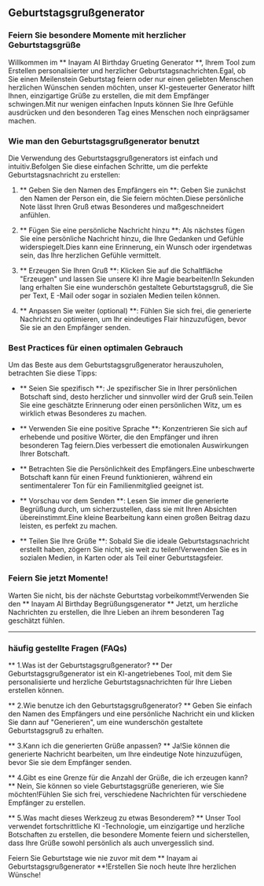 ## Geburtstagsgrußgenerator

### Feiern Sie besondere Momente mit herzlicher Geburtstagsgrüße

Willkommen im ** Inayam AI Birthday Grueting Generator **, Ihrem Tool zum Erstellen personalisierter und herzlicher Geburtstagsnachrichten.Egal, ob Sie einen Meilenstein Geburtstag feiern oder nur einen geliebten Menschen herzlichen Wünschen senden möchten, unser KI-gesteuerter Generator hilft Ihnen, einzigartige Grüße zu erstellen, die mit dem Empfänger schwingen.Mit nur wenigen einfachen Inputs können Sie Ihre Gefühle ausdrücken und den besonderen Tag eines Menschen noch einprägsamer machen.

### Wie man den Geburtstagsgrußgenerator benutzt

Die Verwendung des Geburtstagsgrußgenerators ist einfach und intuitiv.Befolgen Sie diese einfachen Schritte, um die perfekte Geburtstagsnachricht zu erstellen:

1. ** Geben Sie den Namen des Empfängers ein **: Geben Sie zunächst den Namen der Person ein, die Sie feiern möchten.Diese persönliche Note lässt Ihren Gruß etwas Besonderes und maßgeschneidert anfühlen.

2. ** Fügen Sie eine persönliche Nachricht hinzu **: Als nächstes fügen Sie eine persönliche Nachricht hinzu, die Ihre Gedanken und Gefühle widerspiegelt.Dies kann eine Erinnerung, ein Wunsch oder irgendetwas sein, das Ihre herzlichen Gefühle vermittelt.

3. ** Erzeugen Sie Ihren Gruß **: Klicken Sie auf die Schaltfläche "Erzeugen" und lassen Sie unsere KI ihre Magie bearbeiten!In Sekunden lang erhalten Sie eine wunderschön gestaltete Geburtstagsgruß, die Sie per Text, E -Mail oder sogar in sozialen Medien teilen können.

4. ** Anpassen Sie weiter (optional) **: Fühlen Sie sich frei, die generierte Nachricht zu optimieren, um Ihr eindeutiges Flair hinzuzufügen, bevor Sie sie an den Empfänger senden.

### Best Practices für einen optimalen Gebrauch

Um das Beste aus dem Geburtstagsgrußgenerator herauszuholen, betrachten Sie diese Tipps:

- ** Seien Sie spezifisch **: Je spezifischer Sie in Ihrer persönlichen Botschaft sind, desto herzlicher und sinnvoller wird der Gruß sein.Teilen Sie eine geschätzte Erinnerung oder einen persönlichen Witz, um es wirklich etwas Besonderes zu machen.

- ** Verwenden Sie eine positive Sprache **: Konzentrieren Sie sich auf erhebende und positive Wörter, die den Empfänger und ihren besonderen Tag feiern.Dies verbessert die emotionalen Auswirkungen Ihrer Botschaft.

- ** Betrachten Sie die Persönlichkeit des Empfängers.Eine unbeschwerte Botschaft kann für einen Freund funktionieren, während ein sentimentalerer Ton für ein Familienmitglied geeignet ist.

- ** Vorschau vor dem Senden **: Lesen Sie immer die generierte Begrüßung durch, um sicherzustellen, dass sie mit Ihren Absichten übereinstimmt.Eine kleine Bearbeitung kann einen großen Beitrag dazu leisten, es perfekt zu machen.

- ** Teilen Sie Ihre Grüße **: Sobald Sie die ideale Geburtstagsnachricht erstellt haben, zögern Sie nicht, sie weit zu teilen!Verwenden Sie es in sozialen Medien, in Karten oder als Teil einer Geburtstagsfeier.

### Feiern Sie jetzt Momente!

Warten Sie nicht, bis der nächste Geburtstag vorbeikommt!Verwenden Sie den ** Inayam AI Birthday Begrüßungsgenerator ** Jetzt, um herzliche Nachrichten zu erstellen, die Ihre Lieben an ihrem besonderen Tag geschätzt fühlen.

---

### häufig gestellte Fragen (FAQs)

** 1.Was ist der Geburtstagsgrußgenerator? **
Der Geburtstagsgrußgenerator ist ein KI-angetriebenes Tool, mit dem Sie personalisierte und herzliche Geburtstagsnachrichten für Ihre Lieben erstellen können.

** 2.Wie benutze ich den Geburtstagsgrußgenerator? **
Geben Sie einfach den Namen des Empfängers und eine persönliche Nachricht ein und klicken Sie dann auf "Generieren", um eine wunderschön gestaltete Geburtstagsgruß zu erhalten.

** 3.Kann ich die generierten Grüße anpassen? **
Ja!Sie können die generierte Nachricht bearbeiten, um Ihre eindeutige Note hinzuzufügen, bevor Sie sie dem Empfänger senden.

** 4.Gibt es eine Grenze für die Anzahl der Grüße, die ich erzeugen kann? **
Nein, Sie können so viele Geburtstagsgrüße generieren, wie Sie möchten!Fühlen Sie sich frei, verschiedene Nachrichten für verschiedene Empfänger zu erstellen.

** 5.Was macht dieses Werkzeug zu etwas Besonderem? **
Unser Tool verwendet fortschrittliche KI -Technologie, um einzigartige und herzliche Botschaften zu erstellen, die besondere Momente feiern und sicherstellen, dass Ihre Grüße sowohl persönlich als auch unvergesslich sind.

Feiern Sie Geburtstage wie nie zuvor mit dem ** Inayam ai Geburtstagsgrußgenerator **!Erstellen Sie noch heute Ihre herzlichen Wünsche!